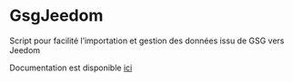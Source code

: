 # GsgJeedom
Script pour facilité l’importation et gestion des données issu de GSG vers Jeedom


Documentation est disponible [ici](https://domotique-home.fr/wp-admin/edit-comments.php)

